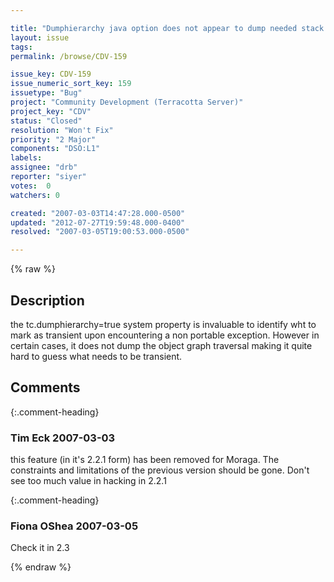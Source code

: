 ```yaml
---

title: "Dumphierarchy java option does not appear to dump needed stack trace in all cases."
layout: issue
tags: 
permalink: /browse/CDV-159

issue_key: CDV-159
issue_numeric_sort_key: 159
issuetype: "Bug"
project: "Community Development (Terracotta Server)"
project_key: "CDV"
status: "Closed"
resolution: "Won't Fix"
priority: "2 Major"
components: "DSO:L1"
labels: 
assignee: "drb"
reporter: "siyer"
votes:  0
watchers: 0

created: "2007-03-03T14:47:28.000-0500"
updated: "2012-07-27T19:59:48.000-0400"
resolved: "2007-03-05T19:00:53.000-0500"

---
```




{% raw %}



## Description

<div markdown="1" class="description">

the tc.dumphierarchy=true system property is invaluable to identify wht to mark as transient upon encountering a non portable exception. However in certain cases, it does not dump the object graph traversal making it quite hard to guess what needs to be transient.

</div>

## Comments


{:.comment-heading}
### **Tim Eck** <span class="date">2007-03-03</span>

<div markdown="1" class="comment">

this feature (in it's 2.2.1 form) has been removed for Moraga. The constraints and limitations of the previous version should be gone. Don't see too much value in hacking in 2.2.1

</div>


{:.comment-heading}
### **Fiona OShea** <span class="date">2007-03-05</span>

<div markdown="1" class="comment">

Check it in 2.3

</div>



{% endraw %}
